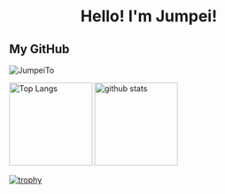 <h1 align="center">Hello!  I'm Jumpei!</h1>
<h2>My GitHub</h2>

<p align="left"> <img src="https://komarev.com/ghpvc/?username=JumpeiTo&label=Profile%20views&color=0e75b6&style=flat" alt="JumpeiTo" /> </p>
<p align="left"> 
  <img alt="Top Langs" height="150px" src="https://github-readme-stats.vercel.app/api/top-langs/?username=JumpeiTo&layout=compact&show_icons=true&theme=dark" />
  <img alt="github stats" height="150px" src="https://github-readme-stats.vercel.app/api?username=JumpeiTo&theme=dark&show_icons=ture" />
</p>

[![trophy](https://github-profile-trophy.vercel.app/?username=JumpeiTo&theme=dark_lover&column=7
)](https://github.com/ryo-ma/github-profile-trophy)
